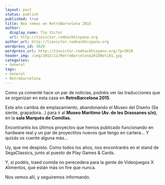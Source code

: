```yaml
---
layout: post
status: publish
published: true
title: Nos vemos en RetroBarcelona 2015
author:
  display_name: Tío Víctor
  url: http://tiovictor.romhackhispano.org
author_url: http://tiovictor.romhackhispano.org
wordpress_id: 3029
wordpress_url: http://tiovictor.romhackhispano.org/?p=3029
header_img: /img/2015/11/RetroBarcelona2015Noti01.jpg
categories:
- General
tags:
- General
- Retrobarcelona
---
```

Como ya comenté hace un par de noticias, podréis ver las traducciones que se 
organizan en esta casa en **RetroBarcelona 2015**.

Este año cambia de emplazamiento, abandonando el Museo del Diseño (Se siente, 
grapadora...) para ir al **Museo Marítimo (Av. de les Drassanes s/n)**, en la 
**sala Marqués de Comillas.**

Encontraréis los últimos proyectos que hemos publicado funcionando en hardware 
real y un par de proyectitos nuevos que tengo en cartera... Y quizás os cuente 
alguna más...

Uy, que me despisto. Como todos los años, nos encontraréis en el stand de 
SegaClassics, junto al puesto de Play Games &amp; Cards.

Y, si podéis, traed comida no perecedera para la gente de Videojuegos X Alimentos, 
que están más on fire que nunca.

Nos vemos allí, y seguiremos informando.

